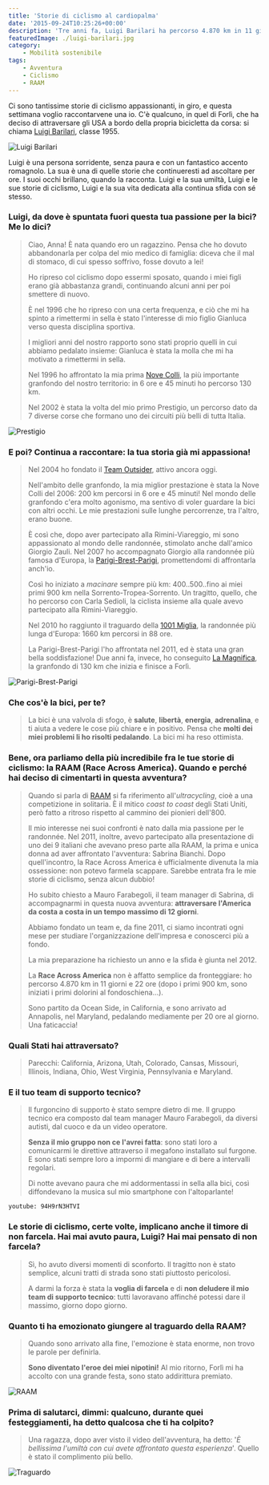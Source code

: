 ```yaml
---
title: 'Storie di ciclismo al cardiopalma'
date: '2015-09-24T10:25:26+00:00'
description: 'Tre anni fa, Luigi Barilari ha percorso 4.870 km in 11 giorni e 22 ore. Le sue sono storie di ciclismo, di amicizia e di sfide con sé stessi.'
featuredImage: ./luigi-barilari.jpg
category:
    - Mobilità sostenibile
tags:
    - Avventura
    - Ciclismo
    - RAAM
---
```



Ci sono tantissime storie di ciclismo appassionanti, in giro, e questa settimana voglio raccontarvene una io.
C'è qualcuno, in quel di Forlì, che ha deciso di attraversare gli USA a bordo della propria bicicletta da corsa: si chiama [Luigi Barilari](http://www.luigibarilari.it/wordpress/), classe 1955.

![Luigi Barilari](./luigi-barilari-2011.jpg)

Luigi è una persona sorridente, senza paura e con un fantastico accento romagnolo. La sua è una di quelle storie che continueresti ad ascoltare per ore. I suoi occhi brillano, quando la racconta.
Luigi e la sua umiltà, Luigi e le sue storie di ciclismo, Luigi e la sua vita dedicata alla continua sfida con sé stesso.

### Luigi, da dove è spuntata fuori questa tua passione per la bici? Me lo dici?

> Ciao, Anna! È nata quando ero un ragazzino. Pensa che ho dovuto abbandonarla per colpa del mio medico di famiglia: diceva che il mal di stomaco, di cui spesso soffrivo, fosse dovuto a lei!
>
> Ho ripreso col ciclismo dopo essermi sposato, quando i miei figli erano già abbastanza grandi, continuando alcuni anni per poi smettere di nuovo.
>
> È nel 1996 che ho ripreso con una certa frequenza, e ciò che mi ha spinto a rimettermi in sella è stato l'interesse di mio figlio Gianluca verso questa disciplina sportiva.
>
> I migliori anni del nostro rapporto sono stati proprio quelli in cui abbiamo pedalato insieme: Gianluca è stata la molla che mi ha motivato a rimettermi in sella.
>
> Nel 1996 ho affrontato la mia prima [Nove Colli](http://www.novecolli.it), la più importante granfondo del nostro territorio: in 6 ore e 45 minuti ho percorso 130 km.
>
> Nel 2002 è stata la volta del mio primo Prestigio, un percorso dato da 7 diverse corse che formano uno dei circuiti più belli di tutta Italia.

![Prestigio](./prestigio.jpg)

### E poi? Continua a raccontare: la tua storia già mi appassiona!

> Nel 2004 ho fondato il [Team Outsider](http://www.luigibarilari.it/TeamOutsiders_Storia.html), attivo ancora oggi.
>
> Nell'ambito delle granfondo, la mia miglior prestazione è stata la Nove Colli del 2006: 200 km percorsi in 6 ore e 45 minuti! Nel mondo delle granfondo c'era molto agonismo, ma sentivo di voler guardare la bici con altri occhi. Le mie prestazioni sulle lunghe percorrenze, tra l'altro, erano buone.
>
> È così che, dopo aver partecipato alla Rimini-Viareggio, mi sono appassionato al mondo delle randonnée, stimolato anche dall'amico Giorgio Zauli. Nel 2007 ho accompagnato Giorgio alla randonnée più famosa d'Europa, la [Parigi-Brest-Parigi](http://www.paris-brest-paris.org), promettendomi di affrontarla anch'io.
>
> Così ho iniziato a *macinare* sempre più km: 400..500..fino ai miei primi 900 km nella Sorrento-Tropea-Sorrento. Un tragitto, quello, che ho percorso con Carla Sedioli, la ciclista insieme alla quale avevo partecipato alla Rimini-Viareggio.
>
> Nel 2010 ho raggiunto il traguardo della [1001 Miglia](http://www.1001migliaitalia.it), la randonnée più lunga d'Europa: 1660 km percorsi in 88 ore.
>
> La Parigi-Brest-Parigi l'ho affrontata nel 2011, ed è stata una gran bella soddisfazione! Due anni fa, invece, ho conseguito [La Magnifica](http://www.granfondolamagnifica.it), la granfondo di 130 km che inizia e finisce a Forlì.

![Parigi-Brest-Parigi](./parigi-brest.jpg)

### Che cos'è la bici, per te?

> La bici è una valvola di sfogo, è **salute**, **libertà**, **energia**, **adrenalina**, e ti aiuta a vedere le cose più chiare e in positivo. Pensa che **molti dei miei problemi li ho risolti pedalando**. La bici mi ha reso ottimista.

### Bene, ora parliamo della più incredibile fra le tue storie di ciclismo: la RAAM (Race Across America). Quando e perché hai deciso di cimentarti in questa avventura?

> Quando si parla di [RAAM](http://www.raceacrossamerica.org/raam/raam2.php?N_webcat_id=1) si fa riferimento all'*ultracycling*, cioè a una competizione in solitaria. È il mitico *coast to coast* degli Stati Uniti, però fatto a ritroso rispetto al cammino dei pionieri dell'800.
>
> Il mio interesse nei suoi confronti è nato dalla mia passione per le randonnée. Nel 2011, inoltre, avevo partecipato alla presentazione di uno dei 9 italiani che avevano preso parte alla RAAM, la prima e unica donna ad aver affrontato l'avventura: Sabrina Bianchi. Dopo quell'incontro, la Race Across America è ufficialmente divenuta la mia ossessione: non potevo farmela scappare. Sarebbe entrata fra le mie storie di ciclismo, senza alcun dubbio!
>
> Ho subito chiesto a Mauro Farabegoli, il team manager di Sabrina, di accompagnarmi in questa nuova avventura: **attraversare l'America da costa a costa in un tempo massimo di 12 giorni**.
>
> Abbiamo fondato un team e, da fine 2011, ci siamo incontrati ogni mese per studiare l'organizzazione dell'impresa e conoscerci più a fondo.
>
> La mia preparazione ha richiesto un anno e la sfida è giunta nel 2012.
>
> La **Race Across America** non è affatto semplice da fronteggiare: ho percorso 4.870 km in 11 giorni e 22 ore (dopo i primi 900 km, sono iniziati i primi dolorini al fondoschiena...).
>
> Sono partito da Ocean Side, in California, e sono arrivato ad Annapolis, nel Maryland, pedalando mediamente per 20 ore al giorno. Una faticaccia!

### Quali Stati hai attraversato?

> Parecchi: California, Arizona, Utah, Colorado, Cansas, Missouri, Illinois, Indiana, Ohio, West Virginia, Pennsylvania e Maryland.

### E il tuo team di supporto tecnico?

> Il furgoncino di supporto è stato sempre dietro di me. Il gruppo tecnico era composto dal team manager Mauro Farabegoli, da diversi autisti, dal cuoco e da un video operatore.
>
> **Senza il mio gruppo non ce l'avrei fatta**: sono stati loro a comunicarmi le direttive attraverso il megafono installato sul furgone. E sono stati sempre loro a impormi di mangiare e di bere a intervalli regolari.
>
> Di notte avevano paura che mi addormentassi in sella alla bici, così diffondevano la musica sul mio smartphone con l'altoparlante!

`youtube: 94H9rN3HTVI`

### Le storie di ciclismo, certe volte, implicano anche il timore di non farcela. Hai mai avuto paura, Luigi? Hai mai pensato di non farcela?

> Sì, ho avuto diversi momenti di sconforto. Il tragitto non è stato semplice, alcuni tratti di strada sono stati piuttosto pericolosi.
>
> A darmi la forza è stata la **voglia di farcela** e di **non deludere il mio team di supporto tecnico**: tutti lavoravano affinché potessi dare il massimo, giorno dopo giorno.

### Quanto ti ha emozionato giungere al traguardo della RAAM?

> Quando sono arrivato alla fine, l'emozione è stata enorme, non trovo le parole per definirla.
>
> **Sono diventato l'eroe dei miei nipotini!** Al mio ritorno, Forlì mi ha accolto con una grande festa, sono stato addirittura premiato.

![RAAM](./raam-arrivo.jpg)

### Prima di salutarci, dimmi: qualcuno, durante quei festeggiamenti, ha detto qualcosa che ti ha colpito?

> Una ragazza, dopo aver visto il video dell'avventura, ha detto: '*È bellissima l'umiltà con cui avete affrontato questa esperienza*'. Quello è stato il complimento più bello.

![Traguardo](./traguardo.jpg)
